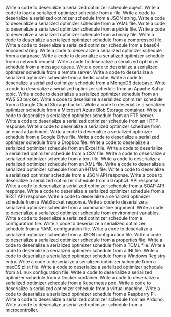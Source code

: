 Write a code to deserialize a serialized optimizer schedule object.
Write a code to load a serialized optimizer schedule from a file.
Write a code to deserialize a serialized optimizer schedule from a JSON string.
Write a code to deserialize a serialized optimizer schedule from a YAML file.
Write a code to deserialize a serialized optimizer schedule from a pickle file.
Write a code to deserialize a serialized optimizer schedule from a binary file.
Write a code to deserialize a serialized optimizer schedule from a compressed file.
Write a code to deserialize a serialized optimizer schedule from a base64 encoded string.
Write a code to deserialize a serialized optimizer schedule from a database.
Write a code to deserialize a serialized optimizer schedule from a network request.
Write a code to deserialize a serialized optimizer schedule from a message queue.
Write a code to deserialize a serialized optimizer schedule from a remote server.
Write a code to deserialize a serialized optimizer schedule from a Redis cache.
Write a code to deserialize a serialized optimizer schedule from a MongoDB database.
Write a code to deserialize a serialized optimizer schedule from an Apache Kafka topic.
Write a code to deserialize a serialized optimizer schedule from an AWS S3 bucket.
Write a code to deserialize a serialized optimizer schedule from a Google Cloud Storage bucket.
Write a code to deserialize a serialized optimizer schedule from a Microsoft Azure Blob Storage container.
Write a code to deserialize a serialized optimizer schedule from an FTP server.
Write a code to deserialize a serialized optimizer schedule from an HTTP response.
Write a code to deserialize a serialized optimizer schedule from an email attachment.
Write a code to deserialize a serialized optimizer schedule from a Google Drive file.
Write a code to deserialize a serialized optimizer schedule from a Dropbox file.
Write a code to deserialize a serialized optimizer schedule from an Excel file.
Write a code to deserialize a serialized optimizer schedule from a CSV file.
Write a code to deserialize a serialized optimizer schedule from a text file.
Write a code to deserialize a serialized optimizer schedule from an XML file.
Write a code to deserialize a serialized optimizer schedule from an HTML file.
Write a code to deserialize a serialized optimizer schedule from a JSON API response.
Write a code to deserialize a serialized optimizer schedule from a GraphQL API response.
Write a code to deserialize a serialized optimizer schedule from a SOAP API response.
Write a code to deserialize a serialized optimizer schedule from a REST API response.
Write a code to deserialize a serialized optimizer schedule from a WebSocket response.
Write a code to deserialize a serialized optimizer schedule from a command-line argument.
Write a code to deserialize a serialized optimizer schedule from environment variables.
Write a code to deserialize a serialized optimizer schedule from a configuration file.
Write a code to deserialize a serialized optimizer schedule from a YAML configuration file.
Write a code to deserialize a serialized optimizer schedule from a JSON configuration file.
Write a code to deserialize a serialized optimizer schedule from a properties file.
Write a code to deserialize a serialized optimizer schedule from a TOML file.
Write a code to deserialize a serialized optimizer schedule from a INI file.
Write a code to deserialize a serialized optimizer schedule from a Windows Registry entry.
Write a code to deserialize a serialized optimizer schedule from a macOS plist file.
Write a code to deserialize a serialized optimizer schedule from a Linux configuration file.
Write a code to deserialize a serialized optimizer schedule from a Docker container.
Write a code to deserialize a serialized optimizer schedule from a Kubernetes pod.
Write a code to deserialize a serialized optimizer schedule from a virtual machine.
Write a code to deserialize a serialized optimizer schedule from a Raspberry Pi.
Write a code to deserialize a serialized optimizer schedule from an Arduino.
Write a code to deserialize a serialized optimizer schedule from a microcontroller.